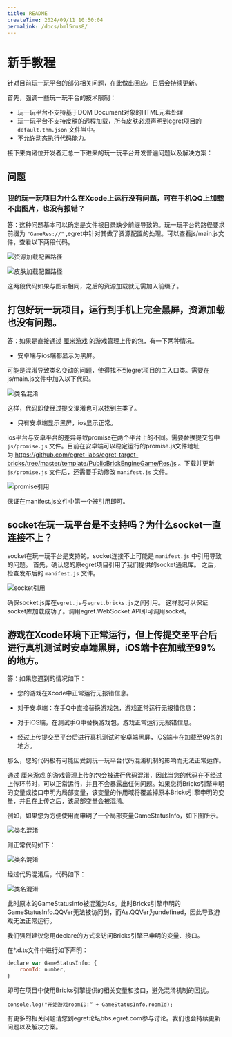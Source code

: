 ```yaml
---
title: README
createTime: 2024/09/11 10:50:04
permalink: /docs/bml5rus8/
---
```

# 新手教程

针对目前玩一玩平台的部分相关问题，在此做出回应。日后会持续更新。

首先，强调一些玩一玩平台的技术限制：
 - 玩一玩平台不支持基于DOM Document对象的HTML元素处理
 - 玩一玩平台不支持皮肤的远程加载，所有皮肤必须声明到egret项目的 `default.thm.json` 文件当中。
 - 不允许动态执行代码能力。

 接下来向诸位开发者汇总一下进来的玩一玩平台开发普遍问题以及解决方案：

## 问题
### 我的玩一玩项目为什么在Xcode上运行没有问题，可在手机QQ上加载不出图片，也没有报错？

答：这种问题基本可以确定是文件根目录缺少前缀导致的。玩一玩平台的路径要求前缀为 `"GameRes://"` ,egret中针对其做了资源配置的处理。可以查看js/main.js文件，查看以下两段代码。

![资源加载配置路径](./ziyuan03.png)

![皮肤加载配置路径](./pifu02.png)

这两段代码如果与图示相同，之后的资源加载就无需加入前缀了。

## 打包好玩一玩项目，运行到手机上完全黑屏，资源加载也没有问题。

答：如果是直接通过 [厘米游戏](http://hudong.qq.com/) 的游戏管理上传的包，有一下两种情况。

- 安卓端与ios端都显示为黑屏。

 可能是混淆导致类名变动的问题，使得找不到egret项目的主入口类。需要在js/main.js文件中加入以下代码。

 ![类名混淆](./calss04.png)

 这样，代码即使经过提交混淆也可以找到主类了。

 - 只有安卓端显示黑屏，ios显示正常。

 ios平台与安卓平台的差异导致promise在两个平台上的不同。需要替换提交包中 `js/promise.js` 文件。目前在安卓端可以稳定运行的promise.js文件地址为:https://github.com/egret-labs/egret-target-bricks/tree/master/template/PublicBrickEngineGame/Res/js 。下载并更新 `js/promise.js` 文件后，还需要手动修改 `manifest.js` 文件。

 ![promise引用](./promise01.png)

 保证在manifest.js文件中第一个被引用即可。

 ## socket在玩一玩平台是不支持吗？为什么socket一直连接不上？
 socket在玩一玩平台是支持的。socket连接不上可能是 `manifest.js` 中引用导致的问题。
 首先，确认您的原egret项目引用了我们提供的socket通讯库。
 之后，检查发布后的 `manifest.js` 文件。

  ![socket引用](./socket04.png)

  确保socket.js库在`egret.js`与`egret.bricks.js`之间引用。
  这样就可以保证socket库加载成功了。调用egret.WebSocket API即可调用socket。

## 游戏在Xcode环境下正常运行，但上传提交至平台后进行真机测试时安卓端黑屏，iOS端卡在加载至99%的地方。

答：如果您遇到的情况如下：

 - 您的游戏在Xcode中正常运行无报错信息。

 - 对于安卓端：在手Q中直接替换游戏包，游戏正常运行无报错信息；

 - 对于iOS端，在测试手Q中替换游戏包，游戏正常运行无报错信息。

 - 经过上传提交至平台后进行真机测试时安卓端黑屏，iOS端卡在加载至99%的地方。

那么，您的代码极有可能因受到玩一玩平台代码混淆机制的影响而无法正常运作。

通过 [厘米游戏](http://hudong.qq.com/) 的游戏管理上传的包会被进行代码混淆，因此当您的代码在不经过上传环节时，可以正常运行，并且不会暴露出任何问题。如果您将Bricks引擎申明的变量或接口申明为局部变量，该变量的作用域将覆盖掉原本Bricks引擎申明的变量，并且在上传之后，该局部变量会被混淆。

例如，如果您为方便使用而申明了一个局部变量GameStatusInfo，如下图所示。

 ![类名混淆](./local01.jpg)

则正常代码如下：

![类名混淆](./local03.jpg)

经过代码混淆后，代码如下：

![类名混淆](./local02.jpg)

此时原本的GameStatusInfo被混淆为As。此时Bricks引擎申明的GameStatusInfo.QQVer无法被访问到，而As.QQVer为undefined，因此导致游戏无法正常运行。

我们强烈建议您用declare的方式来访问Bricks引擎已申明的变量、接口。

在*.d.ts文件中进行如下声明：

``` javascript
declare var GameStatusInfo: {
	roomId: number,
}
```

即可在项目中使用Bricks引擎提供的相关变量和接口，避免混淆机制的困扰。

```
console.log("开始游戏roomID:“ + GameStatusInfo.roomId);
```

有更多的相关问题请您到egret论坛bbs.egret.com参与讨论。我们也会持续更新问题以及解决方案。
